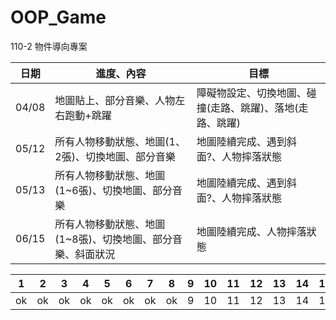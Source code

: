 # OOP_Game
110-2 物件導向專案

|日期|進度、內容|目標|
| ---- | ---- | ---- |
|04/08|地圖貼上、部分音樂、人物左右跑動+跳躍|障礙物設定、切換地圖、碰撞(走路、跳躍)、落地(走路、跳躍)|
|05/12|所有人物移動狀態、地圖(1、2張)、切換地圖、部分音樂|地圖陸續完成、遇到斜面?、人物摔落狀態|
|05/13|所有人物移動狀態、地圖(1~6張)、切換地圖、部分音樂|地圖陸續完成、遇到斜面?、人物摔落狀態|
|06/15|所有人物移動狀態、地圖(1~8張)、切換地圖、部分音樂、斜面狀況|地圖陸續完成、人物摔落狀態|

   
   
|1|2|3|4|5|6|7|8|9|10|11|12|13|14|15|16|17|18|19|20|21|22|23|24|25|26|27|28|29|30|31|32|33|34|35|36|37|38|39|40|41|42|43|
| ---- | ---- | ---- | ---- | ---- | ---- | ---- | ---- | ---- | ---- | ---- | ---- | ---- | ---- | ---- | ---- | ---- | ---- | ---- | ---- | ---- | ---- | ---- | ---- | ---- | ---- | ---- | ---- | ---- | ---- | ---- | ---- | ---- | ---- | ---- | ---- | ---- | ---- | ---- | ---- | ---- | ---- | ---- |
|ok|ok|ok|ok|ok|ok|ok|ok|9|10|11|12|13|14|15|16|17|18|19|20|21|22|23|24|25|26|27|28|29|30|31|32|33|34|35|36|37|38|39|40|41|42|43|
